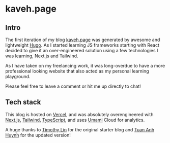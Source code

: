 # kaveh.page 

## Intro

The first iteration of my blog [kaveh.page](https://kaveh.page) was generated by awesome and lightweight [Hugo](https://gohugo.io/). As I started learning JS frameworks starting with React decided to give it an over-engineered solution using a 
few technologies I was learning, Next.js and Tailwind.

As I have taken on my freelancing work, it was long-overdue to have a more professional looking website that also acted
as my personal learning playground.

Please feel free to leave a comment or hit me up directly to chat!

## Tech stack

This blog is hosted on [Vercel](https://vercel.com/?ref=kaveh.page), and was absolutely overengineered with [Next.js](https://nextjs.org/?ref=kaveh.page), 
[Tailwind](https://tailwindcss.com/?ref=kaveh.page), [TypeScript](https://www.typescriptlang.org/?ref=kaveh.page), and uses 
[Umami](https://umami.is/?ref=kaveh.page) Cloud for analytics.  

A huge thanks to [Timothy Lin](https://twitter.com/timlrxx) for the original starter blog
and [Tuan Anh Huynh](https://www.leohuynh.dev/) for the updated version!
